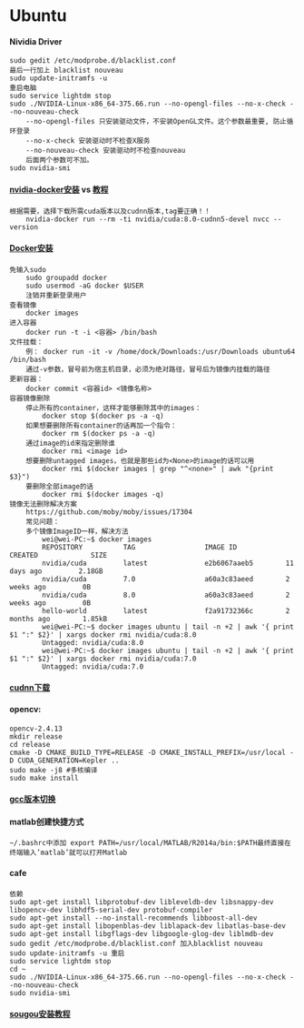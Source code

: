 # Ubuntu

#### Nividia Driver
    sudo gedit /etc/modprobe.d/blacklist.conf
    最后一行加上 blacklist nouveau
    sudo update-initramfs -u 
    重启电脑
    sudo service lightdm stop
    sudo ./NVIDIA-Linux-x86_64-375.66.run --no-opengl-files --no-x-check --no-nouveau-check
        --no-opengl-files 只安装驱动文件，不安装OpenGL文件。这个参数最重要, 防止循环登录
        --no-x-check 安装驱动时不检查X服务
        --no-nouveau-check 安装驱动时不检查nouveau
        后面两个参数可不加。
    sudo nvidia-smi

#### [nvidia-docker安装](https://github.com/NVIDIA/nvidia-docker) vs [教程](https://devblogs.nvidia.com/nvidia-docker-gpu-server-application-deployment-made-easy/) 
    根据需要，选择下载所需cuda版本以及cudnn版本,tag要正确！！
        nvidia-docker run --rm -ti nvidia/cuda:8.0-cudnn5-devel nvcc --version 

#### [Docker安装](https://docs.docker.com/install/linux/docker-ce/ubuntu/) 
    免输入sudo
        sudo groupadd docker
        sudo usermod -aG docker $USER
        注销并重新登录用户
    查看镜像 
        docker images
    进入容器 
        docker run -t -i <容器> /bin/bash
    文件挂载：
        例： docker run -it -v /home/dock/Downloads:/usr/Downloads ubuntu64 /bin/bash
        通过-v参数，冒号前为宿主机目录，必须为绝对路径，冒号后为镜像内挂载的路径
    更新容器：
        docker commit <容器id> <镜像名称>
    容器镜像删除
        停止所有的container，这样才能够删除其中的images：
            docker stop $(docker ps -a -q)
        如果想要删除所有container的话再加一个指令：
            docker rm $(docker ps -a -q)
        通过image的id来指定删除谁
            docker rmi <image id>
        想要删除untagged images，也就是那些id为<None>的image的话可以用
            docker rmi $(docker images | grep "^<none>" | awk "{print $3}")
        要删除全部image的话
            docker rmi $(docker images -q)
    镜像无法删除解决方案
        https://github.com/moby/moby/issues/17304
        常见问题：
        多个镜像ImageID一样，解决方法
            wei@wei-PC:~$ docker images
            REPOSITORY          TAG                 IMAGE ID            CREATED             SIZE
            nvidia/cuda         latest              e2b6067aaeb5        11 days ago         2.18GB
            nvidia/cuda         7.0                 a60a3c83aeed        2 weeks ago         0B
            nvidia/cuda         8.0                 a60a3c83aeed        2 weeks ago         0B
            hello-world         latest              f2a91732366c        2 months ago        1.85kB
            wei@wei-PC:~$ docker images ubuntu | tail -n +2 | awk '{ print $1 ":" $2}' | xargs docker rmi nvidia/cuda:8.0
            Untagged: nvidia/cuda:8.0
            wei@wei-PC:~$ docker images ubuntu | tail -n +2 | awk '{ print $1 ":" $2}' | xargs docker rmi nvidia/cuda:7.0
            Untagged: nvidia/cuda:7.0



#### [cudnn下载](https://developer.nvidia.com/rdp/cudnn-download)

#### opencv:
    opencv-2.4.13
    mkdir release
    cd release
    cmake -D CMAKE_BUILD_TYPE=RELEASE -D CMAKE_INSTALL_PREFIX=/usr/local -D CUDA_GENERATION=Kepler ..
    sudo make -j8 #多核编译
    sudo make install
  
#### [gcc版本切换](http://blog.csdn.net/robertchenguangzhi/article/details/47837445)

#### matlab创建快捷方式
    ~/.bashrc中添加 export PATH=/usr/local/MATLAB/R2014a/bin:$PATH最终直接在终端输入’matlab’就可以打开Matlab
  
#### cafe
    依赖
    sudo apt-get install libprotobuf-dev libleveldb-dev libsnappy-dev libopencv-dev libhdf5-serial-dev protobuf-compiler
    sudo apt-get install --no-install-recommends libboost-all-dev
    sudo apt-get install libopenblas-dev liblapack-dev libatlas-base-dev
    sudo apt-get install libgflags-dev libgoogle-glog-dev liblmdb-dev
    sudo gedit /etc/modprobe.d/blacklist.conf 加入blacklist nouveau
    sudo update-initramfs -u 重启
    sudo service lightdm stop
    cd ~
    sudo ./NVIDIA-Linux-x86_64-375.66.run --no-opengl-files --no-x-check --no-nouveau-check
    sudo nvidia-smi

#### [sougou安装教程](http://blog.csdn.net/leijiezhang/article/details/53707181)
